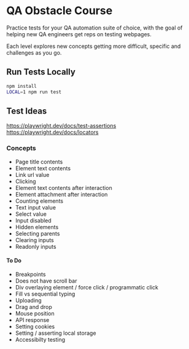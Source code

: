 # QA Obstacle Course

Practice tests for your QA automation suite of choice, with the goal of helping new QA engineers get reps on testing webpages.

Each level explores new concepts getting more difficult, specific and challenges as you go.

## Run Tests Locally

```bash
npm install
LOCAL=1 npm run test
```

## Test Ideas

https://playwright.dev/docs/test-assertions
https://playwright.dev/docs/locators

### Concepts

- Page title contents
- Element text contents
- Link url value
- Clicking
- Element text contents after interaction
- Element attachment after interaction
- Counting elements
- Text input value
- Select value
- Input disabled
- Hidden elements
- Selecting parents
- Clearing inputs
- Readonly inputs

#### To Do

- Breakpoints
- Does not have scroll bar
- Div overlaying element / force click / programmatic click
- Fill vs sequential typing
- Uploading
- Drag and drop
- Mouse position
- API response
- Setting cookies
- Setting / asserting local storage
- Accessibilty testing
